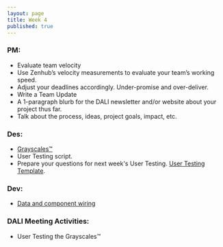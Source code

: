 ```yaml
---
layout: page
title: Week 4
published: true
---
```


### PM:
*   Evaluate team velocity
  * Use Zenhub’s velocity measurements to evaluate your team’s working speed.
* Adjust your deadlines accordingly. Under-promise and over-deliver.
*   Write a Team Update
  * A 1-paragraph blurb for the DALI newsletter and/or website about your project thus far.
  * Talk about the process, ideas, project goals, impact, etc.


### Des:
*   [Grayscales™](grayscales.md)
*   User Testing script.
  * Prepare your questions for next week's User Testing. [User Testing Template](https://docs.google.com/spreadsheets/d/1gKQyrXQKgv_zLd7S20WOh8IB6I9i2WX_XkQ5Kq0MYDk/edit?usp=sharing). 


### Dev:
*   [Data and component wiring](data-and-component-wiring.md)


### DALI Meeting Activities:
  * User Testing the Grayscales™
